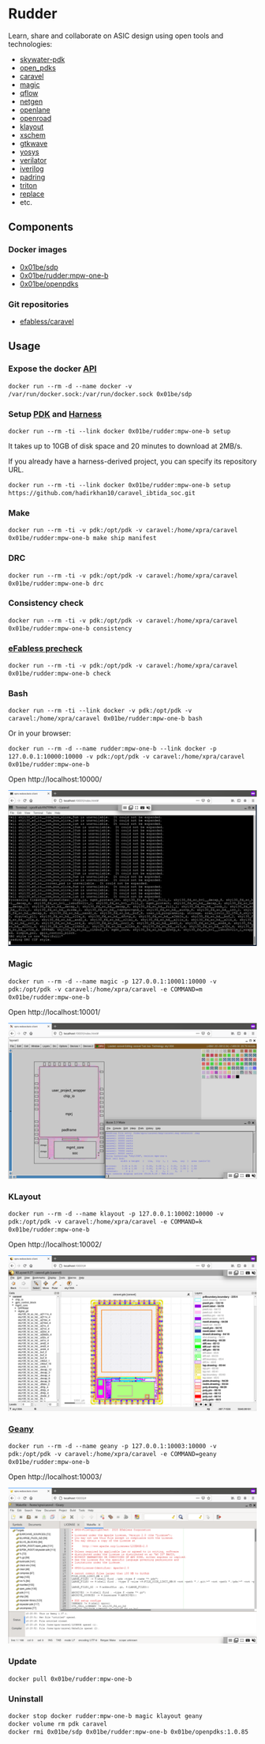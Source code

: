 # Rudder

Learn, share and collaborate on ASIC design using open tools and technologies:

 - [skywater-pdk](https://skywater-pdk.readthedocs.io/)
 - [open_pdks](http://www.opencircuitdesign.com/open_pdks/)
 - [caravel](https://github.com/efabless/caravel/)
 - [magic](http://opencircuitdesign.com/magic/)
 - [qflow](http://opencircuitdesign.com/qflow/)
 - [netgen](http://opencircuitdesign.com/netgen/)
 - [openlane](https://github.com/efabless/openlane/)
 - [openroad](https://theopenroadproject.org/)
 - [klayout](https://www.klayout.de/)
 - [xschem](http://repo.hu/projects/xschem/)
 - [gtkwave](http://gtkwave.sourceforge.net/)
 - [yosys](http://www.clifford.at/yosys/)
 - [verilator](https://www.veripool.org/wiki/verilator)
 - [iverilog](http://iverilog.icarus.com/)
 - [padring](https://github.com/YosysHQ/padring)
 - [triton](https://github.com/The-OpenROAD-Project/TritonRoute)
 - [replace](https://github.com/The-OpenROAD-Project/RePlAce)
 - etc.

## Components

### Docker images

 - [0x01be/sdp](https://hub.docker.com/r/0x01be/sdp/)
 - [0x01be/rudder:mpw-one-b](https://hub.docker.com/r/0x01be/rudder/)
 - [0x01be/openpdks](https://hub.docker.com/r/0x01be/openpdks/) 


### Git repositories

 - [efabless/caravel](https://github.com/efabless/caravel)

## Usage

### Expose the docker [API](https://docs.docker.com/engine/api/v1.41/)

```
docker run --rm -d --name docker -v /var/run/docker.sock:/var/run/docker.sock 0x01be/sdp
```

### Setup [PDK](https://skywater-pdk.readthedocs.io/) and [Harness](https://github.com/efabless/caravel/)

```
docker run --rm -ti --link docker 0x01be/rudder:mpw-one-b setup
```

It takes up to 10GB of disk space and 20 minutes to download at 2MB/s.

If you already have a harness-derived project, you can specify its repository URL.

```
docker run --rm -ti --link docker 0x01be/rudder:mpw-one-b setup https://github.com/hadirkhan10/caravel_ibtida_soc.git
```

### Make

```
docker run --rm -ti -v pdk:/opt/pdk -v caravel:/home/xpra/caravel 0x01be/rudder:mpw-one-b make ship manifest
```

### DRC

```
docker run --rm -ti -v pdk:/opt/pdk -v caravel:/home/xpra/caravel 0x01be/rudder:mpw-one-b drc
```

### Consistency check

```
docker run --rm -ti -v pdk:/opt/pdk -v caravel:/home/xpra/caravel 0x01be/rudder:mpw-one-b consistency
```

### [eFabless precheck](https://github.com/efabless/open_mpw_precheck)

```
docker run --rm -ti -v pdk:/opt/pdk -v caravel:/home/xpra/caravel 0x01be/rudder:mpw-one-b check
```

### Bash

```
docker run --rm -ti --link docker -v pdk:/opt/pdk -v caravel:/home/xpra/caravel 0x01be/rudder:mpw-one-b bash
```

Or in your browser:

```
docker run --rm -d --name rudder:mpw-one-b --link docker -p 127.0.0.1:10000:10000 -v pdk:/opt/pdk -v caravel:/home/xpra/caravel 0x01be/rudder:mpw-one-b
```

Open http://localhost:10000/

![Bash screenshot](screenshots/bash.png)

### Magic

```
docker run --rm -d --name magic -p 127.0.0.1:10001:10000 -v pdk:/opt/pdk -v caravel:/home/xpra/caravel -e COMMAND=m 0x01be/rudder:mpw-one-b
```

Open http://localhost:10001/

![Magic screenshot](screenshots/magic.png)

### KLayout

```
docker run --rm -d --name klayout -p 127.0.0.1:10002:10000 -v pdk:/opt/pdk -v caravel:/home/xpra/caravel -e COMMAND=k 0x01be/rudder:mpw-one-b
```

Open http://localhost:10002/

![KLayout screenshot](screenshots/klayout.png)

### [Geany](https://www.geany.org/)

```
docker run --rm -d --name geany -p 127.0.0.1:10003:10000 -v pdk:/opt/pdk -v caravel:/home/xpra/caravel -e COMMAND=geany 0x01be/rudder:mpw-one-b
```

Open http://localhost:10003/

![Geany screenshot](screenshots/geany.png)


### Update

```
docker pull 0x01be/rudder:mpw-one-b
```

### Uninstall

```
docker stop docker rudder:mpw-one-b magic klayout geany
docker volume rm pdk caravel
docker rmi 0x01be/sdp 0x01be/rudder:mpw-one-b 0x01be/openpdks:1.0.85
```

